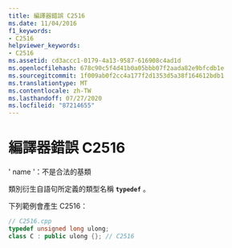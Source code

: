 ```yaml
---
title: 編譯器錯誤 C2516
ms.date: 11/04/2016
f1_keywords:
- C2516
helpviewer_keywords:
- C2516
ms.assetid: cd3accc1-0179-4a13-9587-616908c4ad1d
ms.openlocfilehash: 678c90c5f4d41b0a05bbb07f2aada82e9bfcdb1e
ms.sourcegitcommit: 1f009ab0f2cc4a177f2d1353d5a38f164612bdb1
ms.translationtype: MT
ms.contentlocale: zh-TW
ms.lasthandoff: 07/27/2020
ms.locfileid: "87214655"
---
```

# <a name="compiler-error-c2516"></a>編譯器錯誤 C2516

' name '：不是合法的基類

類別衍生自語句所定義的類型名稱 **`typedef`** 。

下列範例會產生 C2516：

```cpp
// C2516.cpp
typedef unsigned long ulong;
class C : public ulong {}; // C2516
```
